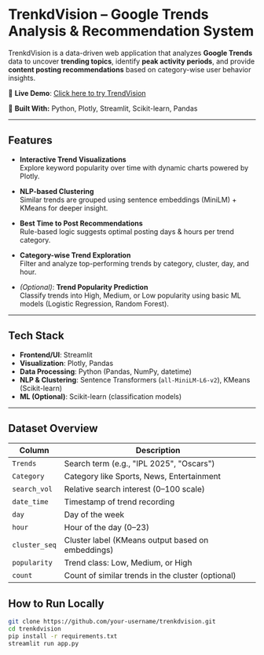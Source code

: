 # TrenkdVision – Google Trends Analysis & Recommendation System

TrenkdVision is a data-driven web application that analyzes **Google Trends** data to uncover **trending topics**, identify **peak activity periods**, and provide **content posting recommendations** based on category-wise user behavior insights.

🔗 **Live Demo**: [Click here to try TrendVision](https://trendvision.streamlit.app)

🧠 **Built With:** Python, Plotly, Streamlit, Scikit-learn, Pandas

---

##  Features

-  **Interactive Trend Visualizations**  
  Explore keyword popularity over time with dynamic charts powered by Plotly.

-  **NLP-based Clustering**  
  Similar trends are grouped using sentence embeddings (MiniLM) + KMeans for deeper insight.

-  **Best Time to Post Recommendations**  
  Rule-based logic suggests optimal posting days & hours per trend category.

-  **Category-wise Trend Exploration**  
  Filter and analyze top-performing trends by category, cluster, day, and hour.

-  *(Optional)*: **Trend Popularity Prediction**  
  Classify trends into High, Medium, or Low popularity using basic ML models (Logistic Regression, Random Forest).

---

##  Tech Stack

- **Frontend/UI**: Streamlit  
- **Visualization**: Plotly, Pandas  
- **Data Processing**: Python (Pandas, NumPy, datetime)  
- **NLP & Clustering**: Sentence Transformers (`all-MiniLM-L6-v2`), KMeans (Scikit-learn)  
- **ML (Optional)**: Scikit-learn (classification models)

---

##  Dataset Overview

| Column         | Description                                                    |
|----------------|----------------------------------------------------------------|
| `Trends`       | Search term (e.g., "IPL 2025", "Oscars")                       |
| `Category`     | Category like Sports, News, Entertainment                      |
| `search_vol`   | Relative search interest (0–100 scale)                         |
| `date_time`    | Timestamp of trend recording                                   |
| `day`          | Day of the week                                                |
| `hour`         | Hour of the day (0–23)                                         |
| `cluster_seq`  | Cluster label (KMeans output based on embeddings)              |
| `popularity`   | Trend class: Low, Medium, or High                              |
| `count`        | Count of similar trends in the cluster (optional)              |


##  How to Run Locally

```bash
git clone https://github.com/your-username/trenkdvision.git
cd trenkdvision
pip install -r requirements.txt
streamlit run app.py
